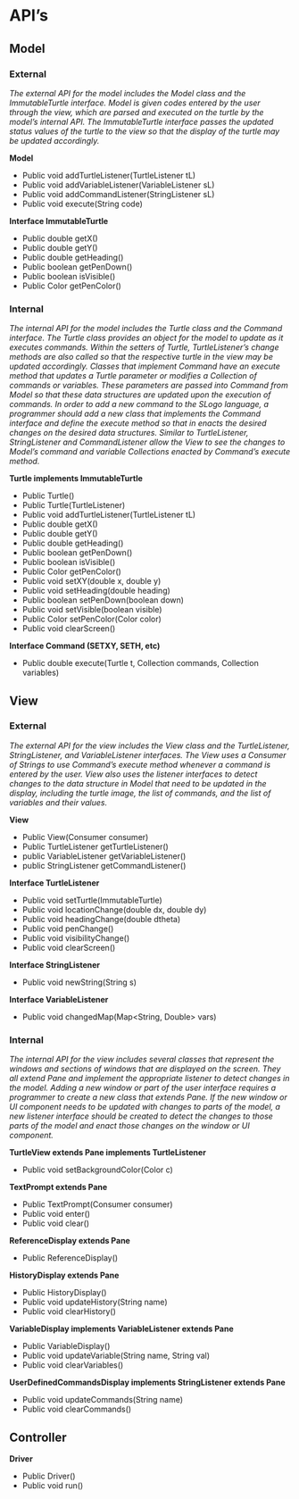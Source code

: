 # API’s

## Model

### External

*The external API for the model includes the Model class and the ImmutableTurtle interface. Model is given codes entered by the user through the view, which are parsed and executed on the turtle by the model’s internal API. The ImmutableTurtle interface passes the updated status values of the turtle to the view so that the display of the turtle may be updated accordingly.*

**Model**
* Public void addTurtleListener(TurtleListener tL)
* Public void addVariableListener(VariableListener sL)
* Public void addCommandListener(StringListener sL)
* Public void execute(String code)

**Interface ImmutableTurtle**
* Public double getX()
* Public double getY()
* Public double getHeading()
* Public boolean getPenDown()
* Public boolean isVisible()
* Public Color getPenColor()

### Internal

*The internal API for the model includes the Turtle class and the Command interface. The Turtle class provides an object for the model to update as it executes commands. Within the setters of Turtle, TurtleListener’s change methods are also called so that the respective turtle in the view may be updated accordingly. Classes that implement Command have an execute method that updates a Turtle parameter or modifies a Collection of commands or variables. These parameters are passed into Command from Model so that these data structures are updated upon the execution of commands. In order to add a new command to the SLogo language, a programmer should add a new class that implements the Command interface and define the execute method so that in enacts the desired changes on the desired data structures. Similar to TurtleListener, StringListener and CommandListener allow the View to see the changes to Model’s command and variable Collections enacted by Command’s execute method.*

**Turtle implements ImmutableTurtle**
* Public Turtle()
* Public Turtle(TurtleListener)
* Public void addTurtleListener(TurtleListener tL)
* Public double getX()
* Public double getY()
* Public double getHeading()
* Public boolean getPenDown()
* Public boolean isVisible()
* Public Color getPenColor()
* Public void setXY(double x, double y)
* Public void setHeading(double heading)
* Public boolean setPenDown(boolean down)
* Public void setVisible(boolean visible)
* Public Color setPenColor(Color color)
* Public void clearScreen()
	
**Interface Command  (SETXY, SETH, etc)**
* Public double execute(Turtle t, Collection commands, Collection variables)


## View

### External

*The external API for the view includes the View class and the TurtleListener, StringListener, and VariableListener interfaces. The View uses a Consumer of Strings to use Command’s execute method whenever a command is entered by the user. View also uses the listener interfaces to detect changes to the data structure in Model that need to be updated in the display, including the turtle image, the list of commands, and the list of variables and their values.*

**View** 
* Public View(Consumer<String> consumer)
* Public TurtleListener getTurtleListener()
* public VariableListener getVariableListener()
* public StringListener getCommandListener()
	
**Interface TurtleListener**
* Public void setTurtle(ImmutableTurtle)
* Public void locationChange(double dx, double dy)
* Public void headingChange(double dtheta)
* Public void penChange()
* Public void visibilityChange()
* Public void clearScreen()
	
**Interface StringListener**
* Public void newString(String s)
	
**Interface VariableListener**
* Public void changedMap(Map<String, Double> vars)

### Internal

*The internal API for the view includes several classes that represent the windows and sections of windows that are displayed on the screen. They all extend Pane and implement the appropriate listener to detect changes in the model. Adding a new window or part of the user interface requires a programmer to create a new class that extends Pane. If the new window or UI component needs to be updated with changes to parts of the model, a new listener interface should be created to detect the changes to those parts of the model and enact those changes on the window or UI component.*

**TurtleView extends Pane implements TurtleListener**
* Public void setBackgroundColor(Color c)
	
**TextPrompt extends Pane**
* Public TextPrompt(Consumer<String> consumer)
* Public void enter()
* Public void clear()
	
**ReferenceDisplay extends Pane**
* Public ReferenceDisplay()
	
**HistoryDisplay extends Pane**
* Public HistoryDisplay()
* Public void updateHistory(String name)
* Public void clearHistory()
	
**VariableDisplay implements VariableListener extends Pane**
* Public VariableDisplay()
* Public void updateVariable(String name, String val)
* Public void clearVariables()
	
**UserDefinedCommandsDisplay implements StringListener extends Pane**
* Public void updateCommands(String name)
* Public void clearCommands()

## Controller

**Driver**
* Public Driver()
* Public void run()
